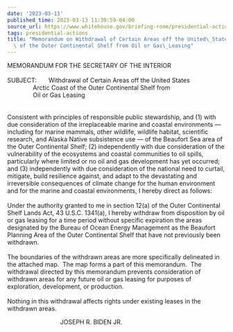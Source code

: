 ```yaml
---
date: '2023-03-13'
published_time: 2023-03-13 11:30:59-04:00
source_url: https://www.whitehouse.gov/briefing-room/presidential-actions/2023/03/13/memorandum-on-withdrawal-of-certain-areas-off-the-united-states-arctic-coast-of-the-outer-continental-shelf-from-oil-or-gas-leasing/
tags: presidential-actions
title: "Memorandum on Withdrawal of Certain Areas off the United\_States Arctic Coast\
  \ of the Outer Continental Shelf from Oil or Gas\_Leasing"
---
```

 
MEMORANDUM FOR THE SECRETARY OF THE INTERIOR  
   
SUBJECT:       Withdrawal of Certain Areas off the United States  
               Arctic Coast of the Outer Continental Shelf from  
               Oil or Gas Leasing  
   
   
Consistent with principles of responsible public stewardship, and (1)
with due consideration of the irreplaceable marine and coastal
environments — including for marine mammals, other wildlife, wildlife
habitat, scientific research, and Alaska Native subsistence use — of the
Beaufort Sea area of the Outer Continental Shelf; (2) independently with
due consideration of the vulnerability of the ecosystems and coastal
communities to oil spills, particularly where limited or no oil and gas
development has yet occurred; and (3) independently with due
consideration of the national need to curtail, mitigate, build
resilience against, and adapt to the devastating and irreversible
consequences of climate change for the human environment and for the
marine and coastal environments, I hereby direct as follows:  
   
Under the authority granted to me in section 12(a) of the Outer
Continental Shelf Lands Act, 43 U.S.C. 1341(a), I hereby withdraw from
disposition by oil or gas leasing for a time period without specific
expiration the areas designated by the Bureau of Ocean Energy Management
as the Beaufort Planning Area of the Outer Continental Shelf that have
not previously been withdrawn.    
   
The boundaries of the withdrawn areas are more specifically delineated
in the attached map.  The map forms a part of this memorandum.  The
withdrawal directed by this memorandum prevents consideration of
withdrawn areas for any future oil or gas leasing for purposes of
exploration, development, or production.  
   
Nothing in this withdrawal affects rights under existing leases in the
withdrawn areas.

                               JOSEPH R. BIDEN JR.
